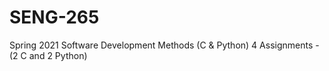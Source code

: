 # SENG-265
Spring 2021
Software Development Methods (C &amp; Python)
4 Assignments - (2 C and 2 Python)

